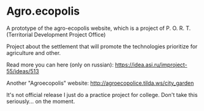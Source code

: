 # Agro.ecopolis

A prototype of the agro-ecopolis website, which is a project of P. O. R. T. (Territorial Development Project Office)

Project about the settlement that will promote the technologies prioritize for agriculture and other.

Read more you can here (only on russian): https://idea.asi.ru/improject-55/ideas/513

Another "Agroecopolis" website: http://agroecopolice.tilda.ws/city_garden

It's not official release I just do a practice project for college. Don't take this seriously... on the moment.